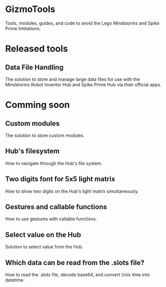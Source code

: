 # GizmoTools
Tools, modules, guides, and code to avoid the Lego Mindstorms and Spike Prime limitations.

# Released tools

## Data File Handling
The solution to store and manage large data files for use with the Mindstorms Robot Inventor Hub and Spike Prime Hub via their official apps.

# Comming soon

## Custom modules

The solution to store custom modules.

## Hub's filesystem

How to navigate through the Hub's file system.

## Two digits font for 5x5 light matrix

How to show two digits on the Hub's light matrix simultaneously.

## Gestures and callable functions

How to use gestures with callable functions. 

## Select value on the Hub

Solution to select value from the Hub.

## Which data can be read from the .slots file?

How to read the .slots file, decode base64, and convert Unix time into datetime.